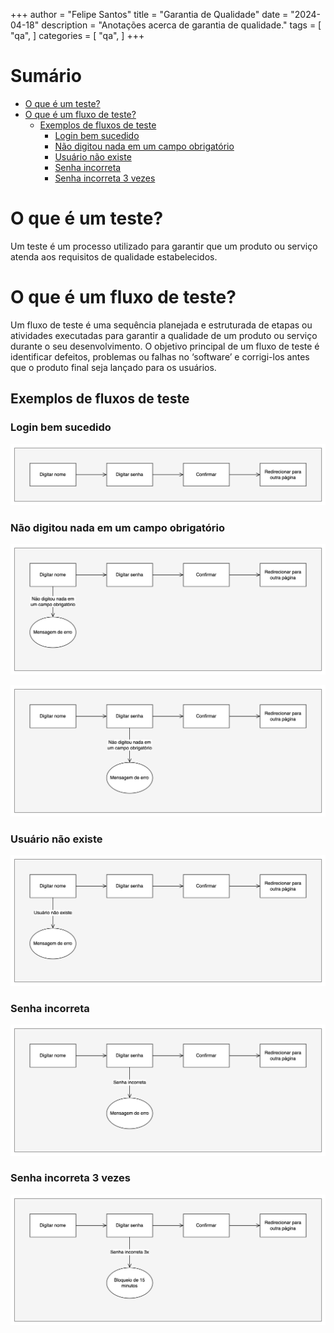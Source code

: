 +++
author = "Felipe Santos"
title = "Garantia de Qualidade"
date = "2024-04-18"
description = "Anotações acerca de garantia de qualidade."
tags = [
"qa",
]
categories = [
"qa",
]
+++

# Sumário

- [O que é um teste?](#o-que-é-um-teste)
- [O que é um fluxo de teste?](#o-que-é-um-fluxo-de-teste)
  - [Exemplos de fluxos de teste](#exemplos-de-fluxos-de-teste)
    - [Login bem sucedido](#login-bem-sucedido)
    - [Não digitou nada em um campo obrigatório](#não-digitou-nada-em-um-campo-obrigatório)
    - [Usuário não existe](#usuário-não-existe)
    - [Senha incorreta](#senha-incorreta)
    - [Senha incorreta 3 vezes](#senha-incorreta-3-vezes)

# O que é um teste?

Um teste é um processo utilizado para garantir que um produto ou serviço atenda aos requisitos de qualidade estabelecidos.

# O que é um fluxo de teste?

Um fluxo de teste é uma sequência planejada e estruturada de etapas ou atividades executadas para garantir a qualidade de um produto ou serviço durante o seu desenvolvimento. O objetivo principal de um fluxo de teste é identificar defeitos, problemas ou falhas no ‘software’ e corrigi-los antes que o produto final seja lançado para os usuários.

## Exemplos de fluxos de teste

### Login bem sucedido

![Figura 1](figura-1.png)

### Não digitou nada em um campo obrigatório

![Figura 2](figura-2.png)

![Figura 3](figura-3.png)

### Usuário não existe

![Figura 4](figura-4.png)

### Senha incorreta

![Figura 5](figura-5.png)

### Senha incorreta 3 vezes

![Figura 6](figura-6.png)
